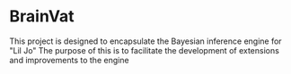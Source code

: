 # BrainVat
This project is designed to encapsulate the Bayesian inference engine for "Lil Jo"
The purpose of this is to facilitate the development of extensions and improvements to the engine
